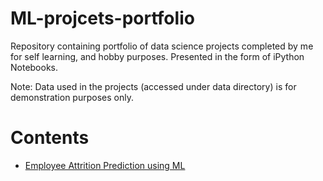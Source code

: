 # ML-projcets-portfolio
Repository containing portfolio of data science projects completed by me for self learning, and hobby purposes. Presented in the form of iPython Notebooks.


Note: Data used in the projects (accessed under data directory) is for demonstration purposes only.

# Contents
   *  [Employee Attrition Prediction using ML](https://github.com/mounikachundru/ML-projcets-portfolio/blob/main/HR_ATTRITION_PROJECT.ipynb)
                            
                           
